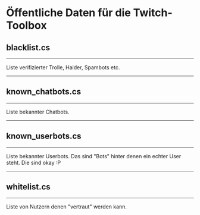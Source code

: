 # Öffentliche Daten für die Twitch-Toolbox

## blacklist.cs
---------------------------
Liste verifizierter Trolle, Haider, Spambots etc.

---------------------------
## known_chatbots.cs
---------------------------
Liste bekannter Chatbots.

---------------------------
## known_userbots.cs
---------------------------
Liste bekannter Userbots.
Das sind "Bots" hinter denen ein echter User steht.
Die sind okay :P

---------------------------
## whitelist.cs
---------------------------
Liste von Nutzern denen "vertraut" werden kann.